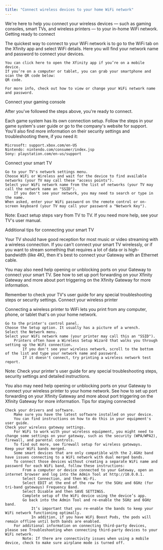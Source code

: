 ```yaml
---
title: "Connect wireless devices to your home WiFi network"
---
```

We're here to help you connect your wireless devices — such as gaming consoles, smart TVs, and wireless printers — to your in-home WiFi network.
Getting ready to connect

The quickest way to connect to your WiFi network is to go to the WiFi tab on the Xfinity app and select WiFi details. Here you will find your network name and password to connect your devices.

    You can click here to open the Xfinity app if you’re on a mobile device.
    If you’re on a computer or tablet, you can grab your smartphone and scan the QR code below:
    QR code.

    For more info, check out how to view or change your WiFi network name and password.

Connect your gaming console

After you've followed the steps above, you're ready to connect.

Each game system has its own connection setup. Follow the steps in your game system's user guide or go to the company's website for support. You'll also find more information on their security settings and troubleshooting there, if you need it:

    Microsoft: support.xbox.com/en-US
    Nintendo: nintendo.com/consumer/index.jsp
    Sony: playstation.com/en-us/support

Connect your smart TV

    Go to your TV's network settings menu.
    Choose WiFi or Wireless and wait for the device to find available networks (your TV may call these "access points").
    Select your WiFi network name from the list of networks (your TV may call the network name an "SSID").
        If you don't see your network, you may need to search or type in the name.
    When asked, enter your WiFi password on the remote control or on-screen keyboard (your TV may call your password a "Network Key").

Note: Exact setup steps vary from TV to TV. If you need more help, see your TV's user manual.

Additional tips for connecting your smart TV

Your TV should have good reception for most music or video streaming with a wireless connection. If you can't connect your smart TV wirelessly, or if you want to stream something that requires a lot of data or is high-bandwidth (like 4K), then it's best to connect your Gateway with an Ethernet cable.

You may also need help opening or unblocking ports on your Gateway to connect your smart TV. See how to set up port forwarding on your Xfinity Gateway and more about port triggering on the Xfinity Gateway for more information.

Remember to check your TV's user guide for any special troubleshooting steps or security settings.
Connect your wireless printer

Connecting a wireless printer to WiFi lets you print from any computer, phone, or tablet that's on your home network.

    Go to the printer's control panel.
    Choose the Setup option. It usually has a picture of a wrench.
    Select the Network menu.
    Select your WiFi network name (your printer may call this an "SSID").
        Printers often have a Wireless Setup Wizard that walks you through setting up the WiFi connection.
            If you don't see your wireless network, scroll to the bottom of the list and type your network name and password.
            If it doesn't connect, try printing a wireless network test report.

Note: Check your printer's user guide for any special troubleshooting steps, security settings and detailed instructions.

You also may need help opening or unblocking ports on your Gateway to connect your wireless printer to your home network. See how to set up port forwarding on your Xfinity Gateway and more about port triggering on the Xfinity Gateway for more information.
Tips for staying connected

    Check your drivers and software.
        Make sure you have the latest software installed on your device.
        You can find instructions on how to do this in your equipment's user guide.
    Check your wireless gateway settings.
        For WiFi to work with your wireless equipment, you might need to change some settings on your gateway, such as the security (WPA/WPA2), firewall, and parental controls.
        To find out more, see firewall setup for wireless gateways.
    Keep your WiFi bands merged.
        Some smart devices that are only compatible with the 2.4GHz band have issues connecting to a WiFi network with dual merged bands.
        To connect those devices without creating a separate WiFi name and password for each WiFi band, follow these instructions:
            From a computer or device connected to your Gateway, open an internet browser and log into the Admin Tool at http://10.0.0.1.
            Select Connection, and then Wi-Fi.
            Select EDIT at the end of the row for the 5GHz and 6GHz (for tri-band gateways) Frequency Band.
            Select Disable and then SAVE SETTINGS.
            Complete setup of the WiFi device using the device’s app.
            Go back into the Admin Tool and re-enable the 5GHz and 6GHz band.
                It’s important that you re-enable the bands to keep your WiFi network functioning optimally.
                In addition, if you have WiFi Boost Pods, the pods will remain offline until both bands are enabled.
        For additional information on connecting third-party devices, please see Troubleshooting when connecting third-party devices to your WiFi network.
            Note: If there are connectivity issues when using a mobile device, check to make sure airplane mode is turned off.